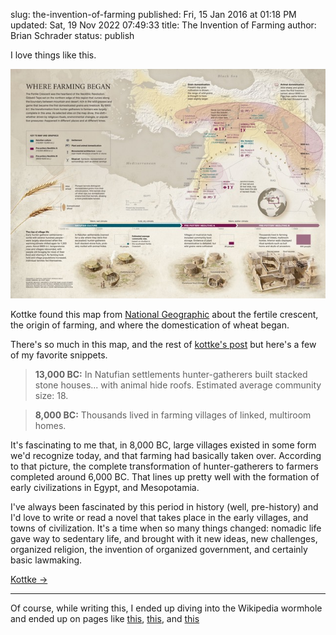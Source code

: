 slug: the-invention-of-farming
published: Fri, 15 Jan 2016 at 01:18 PM
updated: Sat, 19 Nov 2022 07:49:33 
title: The Invention of Farming
author: Brian Schrader
status: publish

I love things like this. 

[![Nat Geo](/images/blog/where-farming-began.jpg)][2]

Kottke found this map from [National Geographic][2] about the fertile crescent, the origin of farming, and where the domestication of wheat began. 

There's so much in this map, and the rest of [kottke's post][1] but here's a few of my favorite snippets.

> **13,000 BC:** In Natufian settlements hunter-gatherers built stacked stone houses... with animal hide roofs. Estimated average community size: 18.

> **8,000 BC:** Thousands lived in farming villages of linked, multiroom homes.

It's fascinating to me that, in 8,000 BC, large villages existed in some form we'd recognize today, and that farming had basically taken over. According to that picture, the complete transformation of hunter-gatherers to farmers completed around 6,000 BC. That lines up pretty well with the formation of early civilizations in Egypt, and Mesopotamia. 

I've always been fascinated by this period in history (well, pre-history) and I'd love to write or read a novel that takes place in the early villages, and towns of civilization. It's a time when so many things changed: nomadic life gave way to sedentary life, and brought with it new ideas, new challenges, organized religion, the invention of organized government, and certainly basic lawmaking.

[1]: http://kottke.org/16/01/the-invention-of-farming
[2]: http://theplate.nationalgeographic.com/files/2015/12/NationalGeographic_1408861.jpg

[Kottke &#8594;][1]

-----

Of course, while writing this, I ended up diving into the Wikipedia wormhole and ended up on pages like [this][3], [this][4], and [this][5]

[3]: https://en.wikipedia.org/wiki/Urukagina
[4]: https://en.wikipedia.org/wiki/Prehistoric_Egypt
[5]: https://en.wikipedia.org/wiki/List_of_ancient_legal_codes
